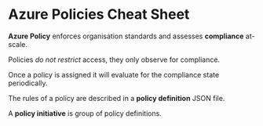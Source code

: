 # Azure Policies Cheat Sheet

**Azure Policy** enforces organisation standards and assesses **compliance** at-scale.

Policies *do not restrict* access, they only observe for compliance.

Once a policy is assigned it will evaluate for the compliance state periodically.

The rules of a policy are described in a **policy definition** JSON file.

A **policy initiative** is group of policy definitions.

